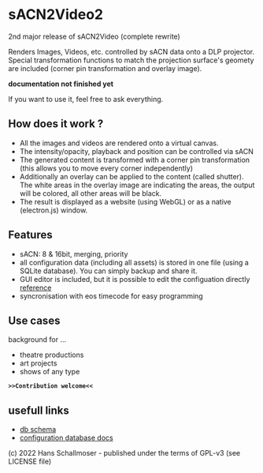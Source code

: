 # sACN2Video2
2nd major release of sACN2Video (complete rewrite)

Renders Images, Videos, etc. controlled by sACN data onto a DLP projector.
Special transformation functions to match the projection surface's geomety are included (corner pin transformation and overlay image).

**documentation not finished yet**

If you want to use it, feel free to ask everything.

## How does it work ?

- All the images and videos are rendered onto a virtual canvas.
- The intensity/opacity, playback and position can be controlled via sACN
- The generated content is transformed with a corner pin transformation (this allows you to move every corner independently)
- Additionally an overlay can be applied to the content (called shutter). The white areas in the overlay image are indicating the areas, the output will be colored, all other areas will be black.
- The result is displayed as a website (using WebGL) or as a native (electron.js) window.

## Features

- sACN: 8 & 16bit, merging, priority
- all configuration data (including all assets) is stored in one file (using a SQLite database). You can simply backup and share it.
- GUI editor is included, but it is possible to edit the configuation directly [reference](/docs/config.md)
- syncronisation with eos timecode for easy programming

## Use cases

background for ...
- theatre productions
- art projects
- shows of any type

**``>>Contribution welcome<<``**

## usefull links

- [db schema](/server/dbSchema.sql)
- [configuration database docs](/docs/config.md)


(c) 2022 Hans Schallmoser - published under the terms of GPL-v3 (see LICENSE file)
